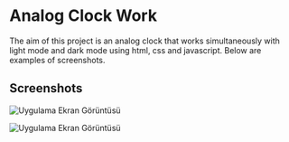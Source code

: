
# Analog Clock Work

The aim of this project is an analog clock that works simultaneously with light mode and dark mode using html, css and javascript.
Below are examples of screenshots.


## Screenshots

![Uygulama Ekran Görüntüsü](https://imgyukle.com/f/2023/03/03/QHUy1b.png)

![Uygulama Ekran Görüntüsü](https://imgyukle.com/f/2023/03/03/QHUxpt.png)

  
